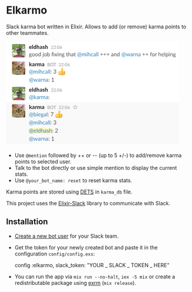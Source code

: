 # Elkarmo

Slack karma bot written in Elixir. Allows to add (or remove) karma points to other teammates.

![screenshot](sshot.png)

* Use `@mention` followed by ++ or -- (up to 5 +/-) to add/remove karma points to selected user.
* Talk to the bot directly or use simple mention to display the current stats.
* Use `@your_bot_name: reset` to reset karma stats.

Karma points are stored using [DETS](http://erlang.org/doc/man/dets.html) in `karma_db` file.

This project uses the [Elixir-Slack](https://github.com/BlakeWilliams/Elixir-Slack) library to communicate with Slack.

## Installation

* [Create a new bot user](https://my.slack.com/services/new/bot) for your Slack team.
* Get the token for your newly created bot and paste it in the configuration `config/config.exs`:

    config :elkarmo, slack_token: "YOUR _ SLACK _ TOKEN _ HERE"

* You can run the app via `mix run --no-halt`, `iex -S mix` or create a redistributable package using [exrm](https://exrm.readme.io) (`mix release`).
